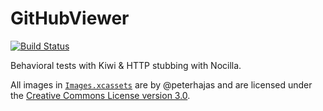 # GitHubViewer

[![Build Status](https://travis-ci.org/modocache/GitHubViewer.svg?branch=master)](https://travis-ci.org/modocache/GitHubViewer)

Behavioral tests with Kiwi & HTTP stubbing with Nocilla.

All images in [`Images.xcassets`](https://github.com/modocache/GitHubViewer/tree/master/GitHubViewer/Images.xcassets)
are by @peterhajas and are licensed under the
[Creative Commons License version 3.0](http://creativecommons.org/licenses/by-nc-nd/3.0/).
